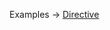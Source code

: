 <p class="ExampleLinks">Examples <span class="ExampleLinksTitleSeparator">-></span> <a href="../../examples/document-builder/document-builder_directive">Directive</a></p>
